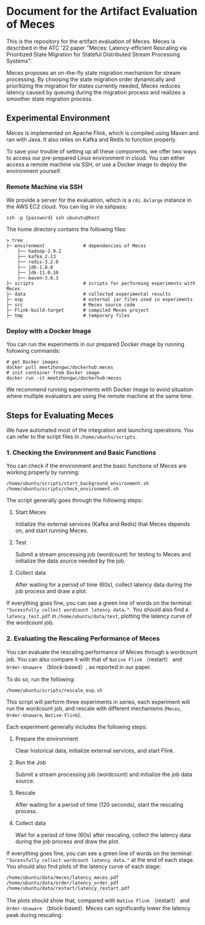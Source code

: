 # Document for the Artifact Evaluation of Meces

This is the repository for the artifact evaluation of Meces. Meces is described in the ATC '22 paper "Meces: Latency-efficient Rescaling via Prioritized State Migration for Stateful Distributed Stream Processing Systems".

Meces proposes an on-the-fly state migration mechanism for stream processing. By choosing the state migration order dynamically and prioritizing the migration for states currently needed, Meces reduces latency caused by queuing during the migration process and realizes a smoother state migration process.

## Experimental Environment

Meces is implemented on Apache Flink, which is compiled using Maven and ran with Java. It also relies on Kafka and Redis to function properly.

To save your trouble of setting up all these components, we offer two ways to access our pre-prepared Linux environment in cloud. You can either access a remote machine via SSH, or use a Docker image to deploy the environment yourself.

### Remote Machine via SSH

We provide a server for the evaluation,  which is a `c6i.8xlarge` instance in the AWS EC2 cloud. You can log in via sshpass:

```
ssh -p {password} ssh ubunutu@host
```

The home directory contains the following files:

```
> tree .
├─ environment              # dependencies of Meces
    ├── hadoop-2.9.2
    ├── kafka_2.13
    ├── redis-3.2.0
    ├── jdk-1.8.0
    ├── jdk-11.0.10
    ├── maven-3.6.3
├─ scripts                  # scripts for performing experiments with Meces
├─ data                     # collected experimental results
├─ exp                      # external jar files used in experiments
├─ src                      # Meces source code
├─ Flink-build-target       # compiled Meces project
├─ tmp                      # temporary files
```

### Deploy with a Docker Image

You can run the experiments in our prepared Docker image by running following commands:

```
# get Docker images
docker pull meetzhongwc/dockerhub:meces
# init container from Docker image
docker run -it meetzhongwc/dockerhub:meces
```

We recommend running experiments with Docker image to avoid situation where multiple evaluators are using the remote machine at the same time.


## Steps for Evaluating Meces

We have automated most of the integration and launching operations. You can refer to the script files in ```/home/ubuntu/scripts```.

### 1. Checking the Environment and Basic Functions

You can check if the environment and the basic functions of Meces are working properly by running:

```
/home/ubuntu/scripts/start_background_environment.sh 
/home/ubuntu/scripts/check_environment.sh
```

The script generally goes through the following steps:

1. Start Meces

   Initialize the external services (Kafka and Redis) that Meces depends on, and start running Meces.

2. Test

   Submit a stream processing job (wordcount) for testing to Meces and initialize the data source needed by the job.

3. Collect data

   After waiting for a period of time (60s), collect latency data during the job process and draw a plot.

If everything goes fine, you can see a green line of words on the terminal: ```"Sucessfully collect wordcount latency data."```. You should also find a ```latency_test.pdf``` in ```/home/ubuntu/data/test```, plotting the latency curve of the wordcount job.

### 2. Evaluating the Rescaling Performance of Meces

You can evaluate the rescaling performance of Meces through a wordcount job. You can also compare it with that of ```Native Flink``` （restart） and ```Order-Unaware``` （block-based）, as reported in our paper.

To do so, run the following:

```
/home/ubuntu/scripts/rescale_exp.sh
```

This script will perform three experiments in series, each experiment will run the wordcount job, and rescale with different mechanisms (`Meces`, `Order-Unaware`, `Native-Flink`).

Each experiment generally includes the following steps:

1. Prepare the environment

   Clear historical data, initialize external services, and start Flink.

2. Run the Job

   Submit a stream processing job (wordcount) and initialize the job data source.

3. Rescale

   After waiting for a period of time (120 seconds), start the rescaling process.

4. Collect data

   Wait for a period of time (60s) after rescaling, collect the latency data during the job process and draw the plot.

If everything goes fine, you can see a green line of words on the terminal: ```"Sucessfully collect wordcount latency data."``` at the end of each stage. You should also find plots of the latency curve of each stage:

```
/home/ubuntu/data/meces/latency_meces.pdf
/home/ubuntu/data/order/latency_order.pdf
/home/ubuntu/data/restart/latency_restart.pdf
```

The plots should show that, compared with ```Native Flink``` （restart） and ```Order-Unaware``` （block-based）Meces can significantly lower the latency peak during rescaling.

